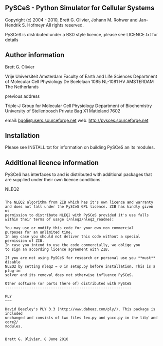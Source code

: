 PySCeS - Python Simulator for Cellular Systems
----------------------------------------------

Copyright (c) 2004 - 2010, Brett G. Olivier, Johann M. Rohwer and Jan-Hendrik S. Hofmeyr
All rights reserved.

PySCeS is distributed under a BSD style licence, please see LICENCE.txt for details

Author information
------------------

Brett G. Olivier

Vrije Universiteit Amsterdam
Faculty of Earth and Life Sciences
Department of Molecular Cell Physiology
De Boelelaan 1085
NL-1081 HV AMSTERDAM
The Netherlands

previous address

Triple-J Group for Molecular Cell Physiology
Department of Biochemistry
University of Stellenbosch
Private Bag X1
Matieland
7602


email: bgoli@users.sourceforge.net
web:   http://pysces.sourceforge.net

Installation
------------

Please see INSTALL.txt for information on building PySCeS an its modules.


Additional licence information
------------------------------

PySCeS has interfaces to and is distributed with additional packages that
are supplied under their own licence conditions.

NLEQ2
~~~~~

The NLEQ2 algorithm from ZIB which has it's own licence and warranty
and does not fall under the PySCeS GPL licence. ZIB has kindly given us
permission to distribute NLEQ2 with PySCeS provided it's use falls
within their terms of usage (/nleq2/nleq2_readme):

You may use or modify this code for your own non commercial
purposes for an unlimited time.
In any case you should not deliver this code without a special
permission of ZIB.
In case you intend to use the code commercially, we oblige you
to sign an according licence agreement with ZIB.

If you are not using PySCeS for research or personal use you **must** disable
NLEQ2 by setting nleq2 = 0 in setup.py before installation. This is a plug-in
solver and its removal does not otherwise influence PySCeS.

Other software (or parts there of) distributed with PySCeS
----------------------------------------------------------

PLY
~~~

David Beazley's PLY 3.3 (http://www.dabeaz.com/ply/). This package is included
unchanged and consists of two files lex.py and yacc.py in the lib/ and core2/
modules.


Brett G. Olivier, 8 June 2010
